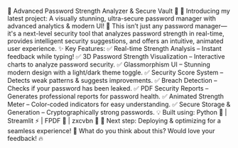 🚀 Advanced Password Strength Analyzer & Secure Vault 🔐
🔑 Introducing my latest project: A visually stunning, ultra-secure password manager with advanced analytics & modern UI! 🚀
This isn’t just any password manager—it's a next-level security tool that analyzes password strength in real-time, provides intelligent security suggestions, and offers an intuitive, animated user experience.
✨ Key Features:
 ✅ Real-time Strength Analysis – Instant feedback while typing!
 ✅ 3D Password Strength Visualization – Interactive charts to analyze password security.
 ✅ Glassmorphism UI – Stunning modern design with a light/dark theme toggle.
 ✅ Security Score System – Detects weak patterns & suggests improvements.
 ✅ Breach Detection – Checks if your password has been leaked.
 ✅ PDF Security Reports – Generates professional reports for password health.
 ✅ Animated Strength Meter – Color-coded indicators for easy understanding.
 ✅ Secure Storage & Generation – Cryptographically strong passwords.
💡 Built using: Python 🐍 | Streamlit ⚡ | FPDF 📝 | zxcvbn 🔐
🚀 Next step: Deploying & optimizing for a seamless experience!
💬 What do you think about this? Would love your feedback! 🔥
